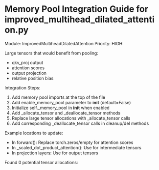 
Memory Pool Integration Guide for improved_multihead_dilated_attention.py
============================================================

Module: ImprovedMultiheadDilatedAttention
Priority: HIGH

Large tensors that would benefit from pooling:
  - qkv_proj output
  - attention scores
  - output projection
  - relative position bias

Integration Steps:
1. Add memory pool imports at the top of the file
2. Add enable_memory_pool parameter to __init__ (default=False)
3. Initialize self._memory_pool in __init__ when enabled
4. Add _allocate_tensor and _deallocate_tensor methods
5. Replace large tensor allocations with _allocate_tensor calls
6. Add corresponding _deallocate_tensor calls in cleanup/del methods

Example locations to update:

  - In forward(): Replace torch.zeros/empty for attention scores
  - In _scaled_dot_product_attention(): Use for intermediate tensors
  - In projection layers: Use for output tensors

Found 0 potential tensor allocations:
